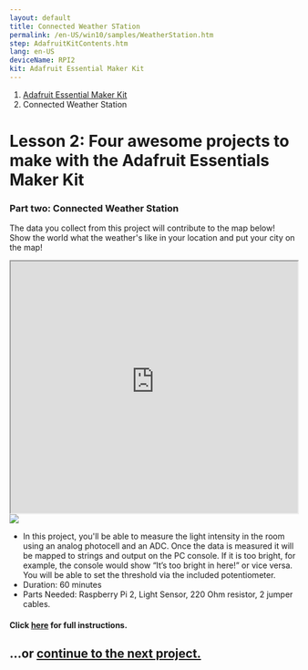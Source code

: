 ```yaml
---
layout: default
title: Connected Weather STation
permalink: /en-US/win10/samples/WeatherStation.htm
step: AdafruitKitContents.htm
lang: en-US
deviceName: RPI2
kit: Adafruit Essential Maker Kit
---
```


<ol class="breadcrumb">
  <li><a href="{{site.baseurl}}/{{page.lang}}/AdafruitMakerKit.htm">Adafruit Essential Maker Kit</a></li>
  <li class="active">Connected Weather Station</li>
</ol>

<h1 class="maker-kit"> Lesson 2: Four awesome projects to make with the Adafruit Essentials Maker Kit</h1>
<h3 class="maker-kit"> Part two: Connected Weather Station</h3>

<p class="maker-kit">The data you collect from this project will contribute to the map below! Show the world what the weather's like in your location and put your city on the map! </p>

<div class="row">
  <div class="col-md-6 col-sm-12">
      <iframe src="https://adafruitsample.azurewebsites.net" width="100%" height="442px"></iframe>
  </div>
  <div class="col-md-6 col-sm-12">
      <img class="maker-kit" src="{{site.baseurl}}/images/WeatherStation.JPG">
  </div>
</div>

<div class="row">
  <div class="col-sm-12">
    <ul class="list-group maker-kit">
      <li class="list-group-item maker-kit">
         In this project, you'll be able to measure the light intensity in the room using an analog photocell and an ADC. Once the data is measured it will be mapped to strings and output on the PC console. If it is too bright, for example, the console would show “It’s too bright in here!” or vice versa. You will be able to set the threshold via the included potentiometer.
      </li>
      <li class="list-group-item maker-kit">
        Duration: 60 minutes
      </li>
      <li class="list-group-item maker-kit">
        Parts Needed: Raspberry Pi 2, Light Sensor, 220 Ohm resistor, 2 jumper cables.
      </li>
    </ul>
  </div>
</div>


<h4 class="maker-kit">Click <a target="_blank" href="https://www.hackster.io/windowsiot/weather-patterns-of-makers">here</a> for full instructions.</h4>

<h2 class="maker-kit">...or <a href="{{site.baseurl}}/{{page.lang}}/win10/samples/BrightOrNot.htm"> continue to the next project.</a>